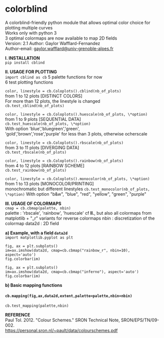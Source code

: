 # colorblind
A colorblind-friendly python module that allows optimal color choice for plotting multiple curves  
Works only with python 3  
3 optimal colormaps are now available to map 2D fields  
Version: 2.1
Author: Gaylor Wafflard-Fernandez  
Author-email: gaylor.wafflard@univ-grenoble-alpes.fr

**I. INSTALLATION**  
`pip install cblind`

**II. USAGE FOR PLOTTING**  
`import cblind as cb`
5 palette functions for now  
6 test plotting functions

`color, linestyle = cb.Coloplots().cblind(nb_of_plots)`  
from 1 to 12 plots [DISTINCT COLORS]  
For more than 12 plots, the linestyle is changed  
`cb.test_cblind(nb_of_plots)`

`color, linestyle = cb.Coloplots().huescale(nb_of_plots, \*option)`  
from 1 to 9 plots [SEQUENTIAL DATA]  
`cb.test_huescale(nb_of_plots, \*option)`  
With option 'blue','bluegreen','green',  
'gold','brown','rose','purple' for less than 3 plots, otherwise ocherscale

`color, linestyle = cb.Coloplots().rbscale(nb_of_plots)`  
from 3 to 11 plots [DIVERGING DATA]  
`cb.test_rbscale(nb_of_plots)`

`color, linestyle = cb.Coloplots().rainbow(nb_of_plots)`  
from 4 to 12 plots [RAINBOW SCHEME]  
`cb.test_rainbow(nb_of_plots)`

`color, linestyle = cb.Coloplots().monocolor(nb_of_plots, \*option)`  
from 1 to 13 plots [MONOCOLOR/PRINTING]  
monochromatic but different linestyles
`cb.test_monocolor(nb_of_plots, \*option)`
With option "b&w", "blue", "red", "yellow", "green", "purple"

**III. USAGE OF COLORMAPS**  
`cmap = cb.cbmap(palette, nbin)`  
palette : 'rbscale', 'rainbow', 'huescale' cf **II.**, but also all colormaps from matplotlib + "\_r" variants for reverse colormaps
nbin : discretization of the colormap
data2d : 2D field  

**a) Example, with a field `data2d`**  
`import matplotlib.pyplot as plt`  

`fig, ax = plt.subplots()`  
`im=ax.imshow(data2d, cmap=cb.cbmap("rainbow_r", nbin=10), aspect='auto')`  
`fig.colorbar(im)`  

`fig, ax = plt.subplots()`  
`im=ax.imshow(data2d, cmap=cb.cbmap("inferno"), aspect='auto')`
`fig.colorbar(im)`  

**b) Basic mapping functions**  
#### **`cb.mapping(fig,ax,data2d,extent,palette=palette,nbin=nbin)`**  
`cb.test_mapping(palette,nbin)`  

**REFERENCE**  
Paul Tol. 2012. "Colour Schemes." SRON Technical Note, SRON/EPS/TN/09-002.  
https://personal.sron.nl/~pault/data/colourschemes.pdf
